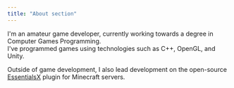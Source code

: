 ```yaml
---
title: "About section"
---
```


I'm an amateur game developer, currently working towards a degree in Computer Games Programming.  
I've programmed games using technologies such as C++, OpenGL, and Unity.

Outside of game development, I also lead development on the open-source [EssentialsX](https://github.com/EssentialsX/Essentials) plugin for Minecraft servers.
